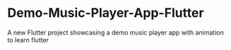 # Demo-Music-Player-App-Flutter

A new Flutter project showcasing a demo music player app with animation to learn flutter
